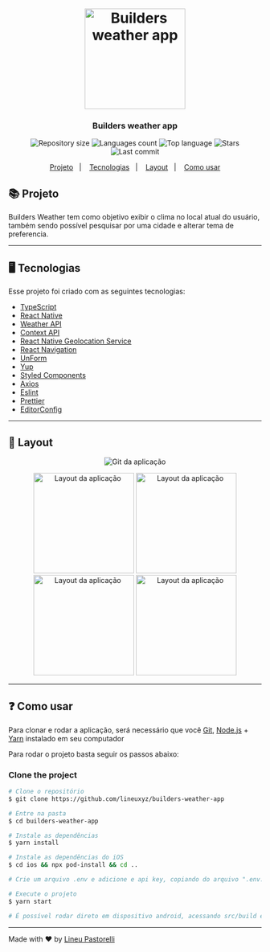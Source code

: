 <h1 align="center">
    <img alt="Builders weather app" width="200" src="https://user-images.githubusercontent.com/54123248/131735130-7cbf0d42-b8c8-4f37-b26a-a5198312b4f8.png" width="80px" />
</h1>

<h3 align="center">
	Builders weather app
</h3>
<p align="center">
  <img alt="Repository size" src="https://img.shields.io/github/repo-size/lineuxyz/builders-weather-app?style=for-the-badge">

  <img alt="Languages count" src="https://img.shields.io/github/languages/count/lineuxyz/builders-weather-app?style=for-the-badge">

  <img alt="Top language" src="https://img.shields.io/github/languages/top/lineuxyz/builders-weather-app?style=for-the-badge">

  <img alt="Stars" src="https://img.shields.io/github/stars/lineuxyz/builders-weather-app?style=for-the-badge">

  <img alt="Last commit" src="https://img.shields.io/github/last-commit/lineuxyz/builders-weather-app?style=for-the-badge">

</p>
<p align="center">
  <a href="#-project">Projeto</a>&nbsp;&nbsp;&nbsp;|&nbsp;&nbsp;&nbsp;
  <a href="#🖥 Technologies">Tecnologias</a>&nbsp;&nbsp;&nbsp;|&nbsp;&nbsp;&nbsp;
  <a href="#layout">Layout</a>&nbsp;&nbsp;&nbsp;|&nbsp;&nbsp;&nbsp;
  <a href="#-how-to-use">Como usar</a>
</p>

## 📚 Projeto

Builders Weather tem como objetivo exibir o clima no local atual do usuário, também sendo possível pesquisar por uma cidade e alterar tema de preferencia.

---

## 🖥 Tecnologias

Esse projeto foi criado com as seguintes tecnologias:

- [TypeScript](https://www.typescriptlang.org/)
- [React Native](https://reactnative.dev/)
- [Weather API](https://openweathermap.org/api)
- [Context API](https://pt-br.reactjs.org/docs/context.html)
- [React Native Geolocation Service](https://github.com/Agontuk/react-native-geolocation-service)
- [React Navigation](https://reactnavigation.org/)
- [UnForm](https://unform.dev/)
- [Yup](https://github.com/jquense/yup)
- [Styled Components](https://styled-components.com/)
- [Axios](https://github.com/axios/axios)
- [Eslint](https://eslint.org/)
- [Prettier](https://prettier.io/)
- [EditorConfig](https://editorconfig.org/)

---

## 🔖 Layout

<p align="center">
  <img alt="Git da aplicação" src="https://user-images.githubusercontent.com/54123248/131732807-bec56ac5-1ca7-436f-bc49-c6b9031d27c9.gif">
</p>

<p align="center">
  <img width="200" alt="Layout da aplicação" src="https://user-images.githubusercontent.com/54123248/131733130-688cad8b-b735-42be-a0a5-9fae6cd53443.png">
  <img width="200" alt="Layout da aplicação" src="https://user-images.githubusercontent.com/54123248/131733233-e4442af4-c3af-43a7-b97e-1b35e261cc30.png">
  <img width="200" alt="Layout da aplicação" src="https://user-images.githubusercontent.com/54123248/131733276-d74cfe1d-b7dd-48bc-a316-6d321fb645e7.png">
  <img width="200" alt="Layout da aplicação" src="https://user-images.githubusercontent.com/54123248/131733309-41235002-b8f8-4575-9464-05e515dcf8d1.png">
</p>

---

## ❓ Como usar

Para clonar e rodar a aplicação, será necessário que você [Git](https://git-scm.com), [Node.js](https://nodejs.org/en/) + [Yarn](https://yarnpkg.com/) instalado em seu computador

Para rodar o projeto basta seguir os passos abaixo:

### Clone the project

```bash
# Clone o repositório
$ git clone https://github.com/lineuxyz/builders-weather-app

# Entre na pasta
$ cd builders-weather-app

# Instale as dependências
$ yarn install

# Instale as dependências do iOS
$ cd ios && npx pod-install && cd ..

# Crie um arquivo .env e adicione e api key, copiando do arquivo ".env.example"

# Execute o projeto
$ yarn start

# É possível rodar direto em dispositivo android, acessando src/build e instalando o apk que já está pronto.

```

---

Made with ❤️ by [Lineu Pastorelli]()
